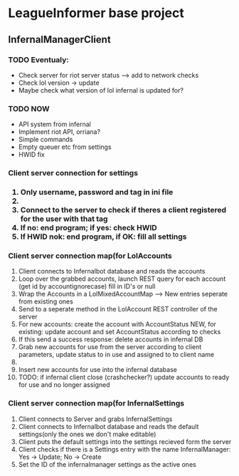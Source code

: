 <h1>LeagueInformer base project</h1>
<h2>InfernalManagerClient</h2>

<h3>TODO Eventualy:</h3>	
<ul>
<li>Check server for riot server status --> add to network checks</li>
<li>Check lol version -> update</li>
<li>Maybe check what version of lol infernal is updated for?</li>
</ul>

<h3>TODO NOW</h3>
<ul>
<li>API system from infernal</li>
<li>Implement riot API, orriana?</li>
<li>Simple commands</li>
<li>Empty queuer etc from settings</li>
<li>HWID fix</li>
</ul>

<h3>Client server connection for settings<h3>
<ol>
<li>Only username, password and tag in ini file<li>
<li>Connect to the server to check if theres a client registered for the user with that tag</li>
<li>If no: end program; if yes: check HWID</li>
<li>If HWID nok: end program, if OK: fill all settings</li>
</ol>

<h3>Client server connection map(for LolAccounts</h3>
<ol>
<li>Client connects to Infernalbot database and reads the accounts</li>
<li>Loop over the grabbed accounts, launch REST query for each account (get id by accountignorecase) fill in ID's or null</li>
<li>Wrap the Accounts in a LolMixedAccountMap --> New entries seperate from existing ones</li>
<li>Send to a seperate method in the LolAccount REST controller of the server</li>
<li>For new accounts: create the account with AccountStatus NEW, for existing: update account and set AccountStatus according to checks</li>
<li>If this send a success response: delete accounts in infernal DB</li>
<li>Grab new accounts for use from the server according to client parameters, update status to in use and assigned to to client name<li>
<li>Insert new accounts for use into the infernal database</li>
<li>TODO: if infernal client close (crashchecker?) update accounts to ready for use and no longer assigned</li>
</ol>

<h3>Client server connection map(for InfernalSettings</h3>
<ol>
<li>Client connects to Server and grabs InfernalSettings</li>
<li>Client connects to Infernalbot database and reads the default settings(only the ones we don't make editable)</li>
<li>Client puts the default settings into the settings recieved form the server</li>
<li>Client checks if there is a Settings entry with the name InfernalManager: Yes -> Update; No -> Create</li>
<li>Set the ID of the infernalmanager settings as the active ones</li>
</ol>